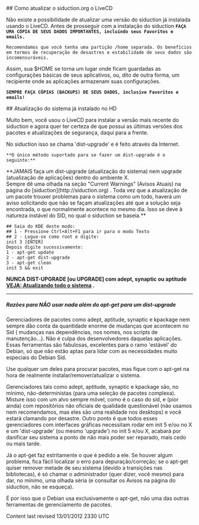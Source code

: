 <div id="main-page"></div>
<div class="divider" id="live-cd-upgrade"></div>
## Como atualizar o siduction.org o LiveCD

Não existe a possibilidade de atualizar uma versão do siduction já instalada usando o LiveCD. Antes de prosseguir com a instalação do siduction **`FAÇA UMA CÓPIA DE SEUS DADOS IMPORTANTES, incluindo seus Favoritos e emails.`** 

`Recomendamos que você tenha uma partição /home separada. Os benefícios em termos de recuperação de desastres e estabilidade de seus dados são incomensuráveis.`

Assim, sua $HOME se torna um lugar onde ficam guardadas as configurações básicas de seus aplicativos, ou, dito de outra forma, um recipiente onde as aplicações armazenam suas configurações.

**`SEMPRE FAÇA CÓPIAS (BACKUPS) DE SEUS DADOS, inclusive Favoritos e emails!`**

<div class="divider" id="hd-upgrade"></div>
## Atualização do sistema já instalado no HD

Muito bem, você usou o LiveCD para instalar a versão mais recente do siduction e agora quer ter certeza de que possui as últimas versões dos pacotes e atualizações de segurança, daqui para a frente.

No siduction isso se chama 'dist-upgrade' e é feito através da Internet.

` **O único método suportado para se fazer um dist-upgrade é o seguinte:** `

<div class="box block">
**JAMAIS faça um dist-upgrade (atualização do sistema) nem upgrade (atualização de aplicações) dentro do ambiente X.<div class="highlight-4"> Sempre dê uma olhada na seção "Current Warnings" (Avisos Atuais) na página do  [siduction](http://siduction.org) . Toda vez que a atualização de um pacote trouxer problemas para o sistema como um todo, haverá um aviso solicitando que não se façam atualizações até que a solução seja encontrada, o que normalmente acontece no mesmo dia. Isso se deve à natureza instável do SID, no qual o siduction se baseia.**

~~~  
## Saia do KDE deste modo:  
## 1 - Pressione Ctrl+Alt+F1 para ir para o modo Texto  
## 2 - Logue-se como root e digite:  
init 3 [ENTER]  
Depois digite sucessivamente:  
1 - apt-get update  
2 - apt-get dist-upgrade  
3 - apt-get clean  
init 5 && exit  
~~~

**NUNCA DIST-UPGRADE [ou UPGRADE] com adept, synaptic ou aptitude  [VEJA: Atualizando todo o sistema](sys-admin-apt-pt-br.htm#apt-upgrade) .**


---

##### Razões para NÃO usar nada além do apt-get para um dist-upgrade

Gerenciadores de pacotes como adept, aptitude, synaptic e kpackage nem sempre dão conta da quantidade enorme de mudanças que acontecem no Sid ( mudanças nas dependências, nos nomes, nos scripts de manutenção...). Não é culpa dos desenvolvedores daquelas aplicações. Essas ferramentas são fabulosas, excelentes para o ramo 'estável' do Debian, só que não estão aptas para lidar com as necessidades muito especiais do Debian Sid.

Use qualquer um deles para procurar pacotes, mas fique com o apt-get na hora de realmente instalar/remover/atualizar o sistema.

Gerenciadores tais como adept, aptitude, synaptic e kpackage são, no mínimo, não-deterministas (para uma seleção de pacotes complexa). Misture isso com um alvo sempre móvel, como é o caso do sid, e (pior ainda) com repositórios não oficiais de qualidade questionável (não usamos nem recomendamos, mas eles são uma realidade nos desktops) e você estará clamando por desastre. Outro ponto é que todos esses gerenciadores com interfaces gráficas necessitam rodar em init 5 e/ou no X e um 'dist-upgrade' (ou mesmo 'upgrade') no init 5 e/ou X, acabará por danificar seu sistema a ponto de não mais poder ser reparado, mais cedo ou mais tarde.

Já o apt-get faz estritamente o que é pedido a ele. Se houver algum problema, fica fácil localizar o erro para depuração/correção; se o apt-get quiser remover metade de seu sistema (devido a transições nas bibliotecas), é só chamar o administrador (quer dizer, você mesmo) para dar, no mínimo, uma olhada séria (e consultar os Avisos na página do siduction, não se esqueça).

É por isso que o Debian usa exclusivamente o apt-get, não uma das outras ferramentas de gerenciamento de pacotes.

<div id="rev">Content last revised 13/01/2012 2330 UTC</div>
